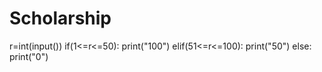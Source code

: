 # Scholarship
r=int(input())
if(1<=r<=50):
    print("100")
elif(51<=r<=100):
    print("50")
else:
    print("0")
